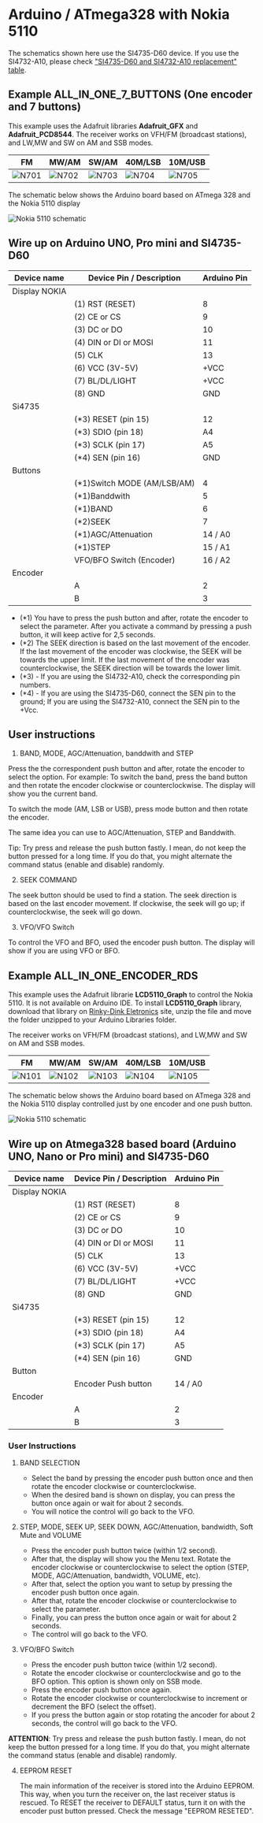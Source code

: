 # Arduino / ATmega328 with Nokia 5110


The schematics shown here use the SI4735-D60 device. If you use the SI4732-A10, please check ["SI4735-D60 and SI4732-A10 replacement" table](https://github.com/pu2clr/SI4735/tree/master/extras/schematic#si4735-and-si4732-pinout).  


## Example ALL_IN_ONE_7_BUTTONS (One encoder and 7 buttons) 


This example uses the Adafruit libraries __Adafruit_GFX__ and __Adafruit_PCD8544__. 
The receiver works on VFH/FM (broadcast stations), and  LW,MW and SW on AM and SSB modes.

| FM | MW/AM | SW/AM | 40M/LSB | 10M/USB |
| -- | ----- | ----- | ------- | ------- |
| ![N701](../../extras/images/N7_01.png) | ![N702](../../extras/images/N7_02.png) | ![N703](../../extras/images/N7_03.png) | ![N704](../../extras/images/N7_04.png) | ![N705](../../extras/images/N7_05.png) |  



The schematic below shows the Arduino board based on ATmega 328 and the Nokia 5110 display

![Nokia 5110 schematic](../../extras/images/schematic_basic_Nokia5110.png)


## Wire up on Arduino UNO, Pro mini and SI4735-D60


| Device name               | Device Pin / Description      |  Arduino Pin  |
| ----------------          | ----------------------------- | ------------  |
| Display NOKIA             |                               |               |
|                           | (1) RST (RESET)               |     8         |
|                           | (2) CE or CS                  |     9         |
|                           | (3) DC or DO                  |    10         |
|                           | (4) DIN or DI or MOSI         |    11         |
|                           | (5) CLK                       |    13         |
|                           | (6) VCC  (3V-5V)              |    +VCC       |
|                           | (7) BL/DL/LIGHT               |    +VCC       |
|                           | (8) GND                       |    GND        |
|     Si4735                |                               |               |
|                           | (*3) RESET (pin 15)           |     12        |
|                           | (*3) SDIO (pin 18)            |     A4        |
|                           | (*3) SCLK (pin 17)            |     A5        |
|                           | (*4) SEN (pin 16)             |    GND        |
|     Buttons               |                               |               |
|                           | (*1)Switch MODE (AM/LSB/AM)   |      4        |
|                           | (*1)Banddwith                 |      5        |
|                           | (*1)BAND                      |      6        |
|                           | (*2)SEEK                      |      7        |
|                           | (*1)AGC/Attenuation           |     14 / A0   |
|                           | (*1)STEP                      |     15 / A1   |
|                           | VFO/BFO Switch (Encoder)      |     16 / A2   |
|    Encoder                |                               |               |
|                           | A                             |       2       |
|                           | B                             |       3       |

* (*1) You have to press the push button and after, rotate the encoder to select the parameter.      After you activate a command by pressing a push button, it will keep active for 2,5 seconds.
* (*2) The SEEK direction is based on the last movement of the encoder. If the last movement of       the encoder was clockwise, the SEEK will be towards the upper limit. If the last movement of       the encoder was counterclockwise, the SEEK direction will be towards the lower limit.
* (*3) - If you are using the SI4732-A10, check the corresponding pin numbers.
* (*4) - If you are using the SI4735-D60, connect the SEN pin to the ground; If you are using the SI4732-A10, connect the SEN pin to the +Vcc.



## User instructions 


1. BAND, MODE, AGC/Attenuation, banddwith and STEP

Press the the correspondent push button and after, rotate the encoder to select the option. For example: 
To switch the band, press the band button and then rotate the encoder clockwise or counterclockwise. 
The display will show you the current band. 

To switch the mode (AM, LSB or USB), press mode button and then rotate the encoder.

The same idea you can use to AGC/Attenuation, STEP and Banddwith.

Tip: Try press and release the push button fastly. I mean, do not keep the button pressed for a long time. 
     If you do that, you might alternate the command status (enable and disable) randomly. 


2. SEEK COMMAND

The seek button should be used to find a station. The seek direction is based on the last encoder movement.
If clockwise, the seek will go up; if counterclockwise, the seek will go down.


3. VFO/VFO Switch 

To control the VFO and BFO, used the encoder push button. The display will show if you are using VFO or BFO.



## Example ALL_IN_ONE_ENCODER_RDS 

This example uses the Adafruit librarie __LCD5110_Graph__ to control the Nokia 5110. 
It is not available on Arduino IDE. To install __LCD5110_Graph__ library, download that library on [Rinky-Dink Eletronics](http://www.rinkydinkelectronics.com/library.php?id=47) site, unzip the file and move the folder unzipped to your Arduino Libraries folder. 


The receiver works on VFH/FM (broadcast stations), and  LW,MW and SW on AM and SSB modes.

| FM | MW/AM | SW/AM | 40M/LSB | 10M/USB |
| -- | ----- | ----- | ------- | ------- |
| ![N101](../../extras/images/N1_01.png) | ![N102](../../extras/images/N1_02.png) | ![N103](../../extras/images/N1_03.png) | ![N104](../../extras/images/N1_04.png) | ![N105](../../extras/images/N1_05.png) |  



The schematic below shows the Arduino board based on ATmega 328 and the Nokia 5110 display controlled just by one encoder and one push button.

![Nokia 5110 schematic](../../extras/images/schematic_basic_Nokia5110_one_encoder.png)


## Wire up on Atmega328 based board (Arduino UNO, Nano or Pro mini) and SI4735-D60


| Device name               | Device Pin / Description      |  Arduino Pin  |
| ----------------          | ----------------------------- | ------------  |
| Display NOKIA             |                               |               |
|                           | (1) RST (RESET)               |     8         |
|                           | (2) CE or CS                  |     9         |
|                           | (3) DC or DO                  |    10         |
|                           | (4) DIN or DI or MOSI         |    11         |
|                           | (5) CLK                       |    13         |
|                           | (6) VCC  (3V-5V)              |    +VCC       |
|                           | (7) BL/DL/LIGHT               |    +VCC       |
|                           | (8) GND                       |    GND        |
|     Si4735                |                               |               |
|                           | (*3) RESET (pin 15)           |     12        |
|                           | (*3) SDIO (pin 18)            |     A4        |
|                           | (*3) SCLK (pin 17)            |     A5        |
|                           | (*4) SEN (pin 16)             |    GND        |
|     Button                |                               |               |
|                           | Encoder Push button           |     14 / A0   |
|     Encoder               |                               |               |
|                           | A                             |       2       |
|                           | B                             |       3       |




### User Instructions


1. BAND SELECTION

   * Select the band by pressing the encoder push button once and then rotate the encoder clockwise or counterclockwise.
   * When the desired band is shown on display, you  can press the button once again or wait for about 2 seconds.
   * You will notice the control will go back to the VFO.

2. STEP, MODE, SEEK UP, SEEK DOWN, AGC/Attenuation, bandwidth, Soft Mute and VOLUME

     * Press the encoder push button twice (within 1/2 second).
     * After that, the display will show you the Menu text. Rotate the encoder clockwise or counterclockwise to select the option (STEP, MODE, AGC/Attenuation, bandwidth, VOLUME, etc).
     * After that, select the option you want to setup by pressing the encoder push button once again.
     * After that, rotate the encoder clockwise or counterclockwise to select the parameter.
     * Finally, you can press the button once again or wait for about 2 seconds.
     * The control will go back to the VFO.  

3. VFO/BFO Switch

    * Press the encoder push button twice (within 1/2 second).
    * Rotate the encoder clockwise or counterclockwise and go to the BFO option. This option is shown only on SSB mode.
    * Press the encoder push button once again.
    * Rotate the encoder clockwise or counterclockwise to increment or decrement the BFO (select the offset).
    * If you press the button again or stop rotating the ancoder for about 2 seconds, the control will go back to the VFO.

__ATTENTION__: Try press and release the push button fastly. I mean, do not keep the button pressed for a long time. If you do that, you might alternate the command status (enable and disable) randomly.

4. EEPROM RESET

   The main information of the receiver is stored into the Arduino EEPROM. This way, when you turn the receiver on, the last receiver status is rescued. To RESET the receiver to DEFAULT status, turn it on with the encoder pust button pressed. Check the message "EEPROM RESETED".


  
